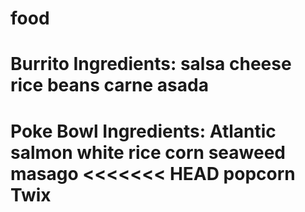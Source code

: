 # food

Burrito Ingredients:
salsa
cheese
rice
beans
carne asada
=======

Poke Bowl Ingredients:
Atlantic salmon
white rice
corn
seaweed
masago
<<<<<<< HEAD
popcorn
Twix
=======

